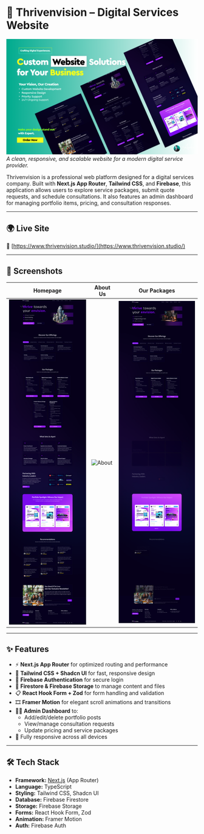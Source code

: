 # 🚀 Thrivenvision – Digital Services Website

![Thrivenvision Preview](./public/images/screenshots/thrivenvisioncover.png)  
*A clean, responsive, and scalable website for a modern digital service provider.*

Thrivenvision is a professional web platform designed for a digital services company. Built with **Next.js App Router**, **Tailwind CSS**, and **Firebase**, this application allows users to explore service packages, submit quote requests, and schedule consultations. It also features an admin dashboard for managing portfolio items, pricing, and consultation responses.

---

## 🌍 Live Site

🔗 [https://www.thrivenvision.studio/](https://www.thrivenvision.studio/)

---

## 📸 Screenshots

| Homepage | About Us | Our Packages |
|----------|------------------|-------------------|
| ![Home](./public/images/screenshots/thrivenvision1.png) | ![About](./public/images/screenshots/screenshots/thrivenvision2.png) | ![Our Servcie](./public/images/screenshots/thrivenvision3.png) |

---

## ✨ Features

- ⚡ **Next.js App Router** for optimized routing and performance
- 🎨 **Tailwind CSS + Shadcn UI** for fast, responsive design
- 🔐 **Firebase Authentication** for secure login
- 📂 **Firestore & Firebase Storage** to manage content and files
- 📋 **React Hook Form + Zod** for form handling and validation
- 🎞️ **Framer Motion** for elegant scroll animations and transitions
- 🧑‍💼 **Admin Dashboard** to:
  - Add/edit/delete portfolio posts
  - View/manage consultation requests
  - Update pricing and service packages
- 📱 Fully responsive across all devices

---

## 🛠 Tech Stack

- **Framework:** [Next.js](https://nextjs.org/) (App Router)
- **Language:** TypeScript
- **Styling:** Tailwind CSS, Shadcn UI
- **Database:** Firebase Firestore
- **Storage:** Firebase Storage
- **Forms:** React Hook Form, Zod
- **Animation:** Framer Motion
- **Auth:** Firebase Auth
